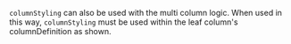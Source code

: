 `columnStyling` can also be used with the multi column logic. When used in this way, `columnStyling` must be used within the leaf column's columnDefinition as shown.